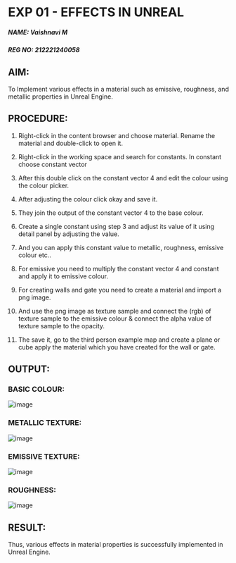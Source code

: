 # EXP 01 - EFFECTS IN UNREAL

##### NAME: Vaishnavi M
##### REG NO: 212221240058

## AIM:

To Implement various effects in a material such as emissive, roughness, and metallic properties in Unreal Engine.

## PROCEDURE:

1. Right-click in the content browser and choose material.  Rename the material and double-click to open it.

2. Right-click in the working space and search for constants. In constant choose constant vector 

3. After this double click on the constant vector 4 and edit the colour using the colour
picker.

4. After adjusting the colour click okay and save it.

5. They join the output of the constant vector 4 to the base colour.

6. Create a single constant using step 3 and adjust its value of it using detail panel by
adjusting the value.

7. And you can apply this constant value to metallic, roughness, emissive colour etc..

8. For emissive you need to multiply the constant vector 4 and constant and apply it to
emissive colour.

9. For creating walls and gate you need to create a material and import a png image.

10. And use the png image as texture sample and connect the (rgb) of texture sample to
the emissive colour & connect the alpha value of texture sample to the opacity.

11. The save it, go to the third person example map and create a plane or cube apply the
material which you have created for the wall or gate.

## OUTPUT:

### BASIC COLOUR:
![image](https://github.com/VaishnaviMariappan/Effects-In-Unreal/assets/94169913/c8ebef31-c483-4479-a589-c4a0ded1fb7b)

### METALLIC TEXTURE:
![image](https://github.com/VaishnaviMariappan/Effects-In-Unreal/assets/94169913/50ddba1e-d44f-4fc1-81d2-babce9a55aff)

### EMISSIVE TEXTURE:
![image](https://github.com/VaishnaviMariappan/Effects-In-Unreal/assets/94169913/7a95c1ed-30d1-4229-8399-f018682495af)

### ROUGHNESS:
![image](https://github.com/VaishnaviMariappan/Effects-In-Unreal/assets/94169913/f98367ae-312f-4443-bf27-4c6ff2b40f4d)

## RESULT:

Thus, various effects in material properties is successfully implemented in Unreal Engine.
